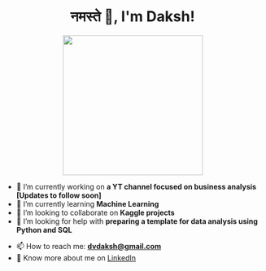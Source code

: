 <h1 align="center"> नमस्ते 🙏, I'm Daksh! </h1>

<p align="center">
<img src="https://media.giphy.com/media/yWU8UqKTsG2AKH5Mz4/giphy.gif" width="275">
</p>

<!--
**dakshvashist/dakshvashist** is a ✨ _special_ ✨ repository because its `README.md` (this file) appears on your GitHub profile.

Here are some ideas to get you started:
-->

- 🔭 I’m currently working on **a YT channel focused on business analysis [Updates to follow soon]**
- 🌱 I’m currently learning **Machine Learning**
- 👯 I’m looking to collaborate on **Kaggle projects**
- 🤔 I’m looking for help with **preparing a template for data analysis using Python and SQL**
<!--
- 💬 Ask me about ...
-->
- 📫 How to reach me: **dvdaksh@gmail.com**
- 📄 Know more about me on [LinkedIn](https://www.linkedin.com/in/dakshvashist)

